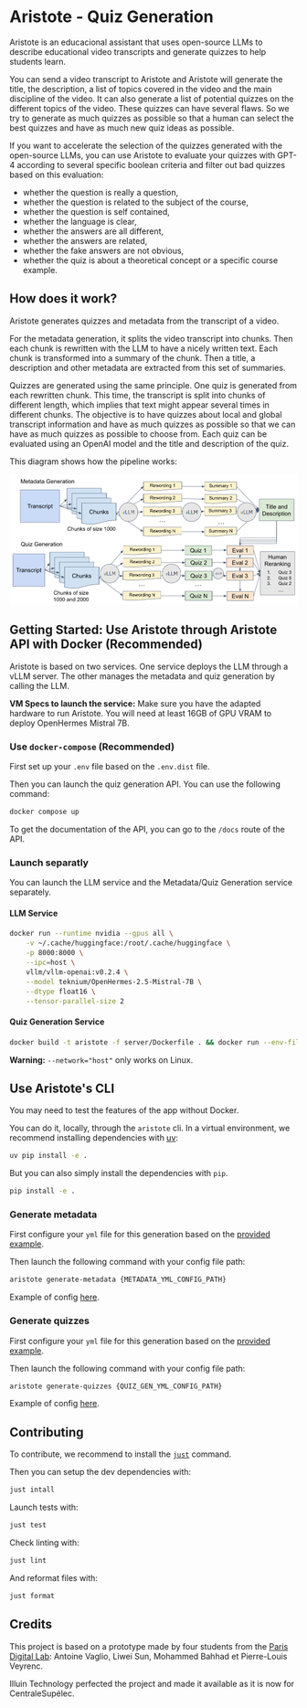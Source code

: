 # Aristote - Quiz Generation

Aristote is an educacional assistant that uses open-source LLMs to describe educational video transcripts and generate quizzes to help students learn.

You can send a video transcript to Aristote and Aristote will generate the title, the description, a list of topics covered in the video and the main discipline of the video. It can also generate a list of potential quizzes on the different topics of the video. These quizzes can have several flaws. So we try to generate as much quizzes as possible so that a human can select the best quizzes and have as much new quiz ideas as possible.

If you want to accelerate the selection of the quizzes generated with the open-source LLMs, you can use Aristote to evaluate your quizzes with GPT-4 according to several specific boolean criteria and filter out bad quizzes based on this evaluation:

- whether the question is really a question,
- whether the question is related to the subject of the course,
- whether the question is self contained,
- whether the language is clear,
- whether the answers are all different,
- whether the answers are related,
- whether the fake answers are not obvious,
- whether the quiz is about a theoretical concept or a specific course example.

## How does it work?

Aristote generates quizzes and metadata from the transcript of a video.

For the metadata generation, it splits the video transcript into chunks. Then each chunk is rewritten with the LLM to have a nicely written text. Each chunk is transformed into a summary of the chunk. Then a title, a description and other metadata are extracted from this set of summaries.

Quizzes are generated using the same principle. One quiz is generated from each rewritten chunk. This time, the transcript is split into chunks of different length, which implies that text might appear several times in different chunks. The objective is to have quizzes about local and global transcript information and have as much quizzes as possible so that we can have as much quizzes as possible to choose from. Each quiz can be evaluated using an OpenAI model and the title and description of the quiz.

This diagram shows how the pipeline works:

![img](assets/pipeline.png)

## Getting Started: Use Aristote through Aristote API with Docker (Recommended)

Aristote is based on two services. One service deploys the LLM through a vLLM server. The other manages the metadata and quiz generation by calling the LLM.

**VM Specs to launch the service:** Make sure you have the adapted hardware to run Aristote. You will need at least 16GB of GPU VRAM to deploy OpenHermes Mistral 7B.

### Use `docker-compose` (Recommended)

First set up your `.env` file based on the `.env.dist` file.

Then you can launch the quiz generation API. You can use the following command:

```bash
docker compose up
```

To get the documentation of the API, you can go to the `/docs` route of the API.

### Launch separatly

You can launch the LLM service and the Metadata/Quiz Generation service separately.

#### LLM Service

```bash
docker run --runtime nvidia --gpus all \
    -v ~/.cache/huggingface:/root/.cache/huggingface \
    -p 8000:8000 \
    --ipc=host \
    vllm/vllm-openai:v0.2.4 \
    --model teknium/OpenHermes-2.5-Mistral-7B \
    --dtype float16 \
    --tensor-parallel-size 2
```

#### Quiz Generation Service

```bash
docker build -t aristote -f server/Dockerfile . && docker run --env-file .env --network="host" -p 3000:3000 aristote
```

**Warning:** `--network="host"` only works on Linux.

## Use Aristote's CLI

You may need to test the features of the app without Docker.

You can do it, locally, through the `aristote` cli.
In a virtual environment, we recommend installing dependencies with [uv](https://github.com/astral-sh/uv):

```bash
uv pip install -e .
```

But you can also simply install the dependencies with `pip`.

```bash
pip install -e .
```

### Generate metadata

First configure your `yml` file for this generation based on the [provided example](configs/zephyr_fr/metadata_generation.yml).

Then launch the following command with your config file path:

```bash
aristote generate-metadata {METADATA_YML_CONFIG_PATH}
```

Example of config [here](configs/metadata_generation.yml).

### Generate quizzes

First configure your `yml` file for this generation based on the [provided example](configs/zephyr_fr/quiz_generation.yml).

Then launch the following command with your config file path:

```bash
aristote generate-quizzes {QUIZ_GEN_YML_CONFIG_PATH}
```

Example of config [here](configs/quiz_generation.yml).

## Contributing

To contribute, we recommend to install the [`just`](https://github.com/casey/just) command.

Then you can setup the dev dependencies with:

```bash
just intall
```

Launch tests with:

```bash
just test
```

Check linting with:

```bash
just lint
```

And reformat files with:

```bash
just format
```

## Credits

This project is based on a prototype made by four students from the [Paris Digital Lab](https://paris-digital-lab.com/): Antoine Vaglio, Liwei Sun, Mohammed Bahhad et Pierre-Louis Veyrenc.

Illuin Technology perfected the project and made it available as it is now for CentraleSupélec.

